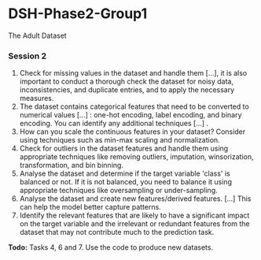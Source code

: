 # DSH-Phase2-Group1
The Adult Dataset

### Session 2

1. Check for missing values in the dataset and handle them [...], it is also important to conduct a thorough check the dataset for noisy data, inconsistencies, and duplicate entries, and to apply the necessary measures.
2. The dataset contains categorical features that need to be converted to numerical values [...] : one-hot encoding, label encoding, and binary encoding. You can identify any additional techniques [...] .
3. How can you scale the continuous features in your dataset? Consider using techniques such as min-max scaling and normalization.
4. Check for outliers in the dataset features and handle them using appropriate techniques like removing outliers, imputation, winsorization, transformation, and bin binning.
5. Analyse the dataset and determine if the target variable 'class' is balanced or not. If it is not balanced, you need to balance it using appropriate techniques like oversampling or under-sampling.
6. Analyse the dataset and create new features/derived features. [...] This can help the model better capture patterns.
7. Identify the relevant features that are likely to have a significant impact on the target variable and the irrelevant or redundant features from the dataset that may not contribute much to the prediction task.

**Todo:** Tasks 4, 6 and 7. Use the code to produce new datasets.

